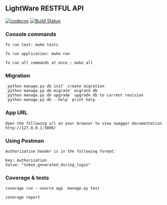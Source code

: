 ## LightWare RESTFUL API
[![codecov](https://codecov.io/gh/dorokhin/lightware-api/branch/master/graph/badge.svg)](https://codecov.io/gh/dorokhin/lightware-api)
[![Build Status](https://travis-ci.org/dorokhin/lightware-api.svg?branch=master)](https://travis-ci.org/dorokhin/lightware-api)

### Console commands

    To run test: make tests

    To run application: make run

    To run all commands at once : make all

### Migration

    `python manage.py db init` create migration
    `python manage.py db migrate` migrate db
    `python manage.py db upgrade` upgrade db to current revision
    `python manage.py db --help` print help

### App URL

    Open the following url on your browser to view swagger documentation
    http://127.0.0.1:5000/


### Using Postman

    Authorization header is in the following format:

    Key: Authorization
    Value: "token_generated_during_login"
    

### Coverage & tests

`coverage run --source app  manage.py test`

`coverage report`

